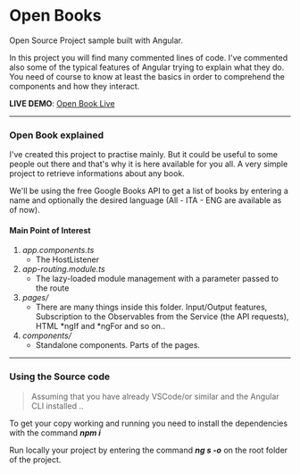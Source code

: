 # Open Books

Open Source Project sample built with Angular.

In this project you will find many commented lines of code. I've commented also some of the typical features of Angular trying to explain what they do. You need of course to know at least the basics in order to comprehend the components and how they interact.

**LIVE DEMO**: [Open Book Live](https://openbook-5b313.web.app/)

<hr>

### Open Book explained

I've created this project to practise mainly. But it could be useful to some people out there and that's why it is here available for you all.
A very simple project to retrieve informations about any book.

We'll be using the free Google Books API to get a list of books by entering a name and optionally the desired language (All - ITA - ENG are available as of now).

#### Main Point of Interest

1. _app.components.ts_
   - The HostListener
2. _app-routing.module.ts_
   - The lazy-loaded module management with a parameter passed to the route
3. _pages/_
   - There are many things inside this folder. Input/Output features, Subscription to the Observables from the Service (the API requests), HTML *ngIf and *ngFor and so on..
4. _components/_
   - Standalone components. Parts of the pages.

<hr>

### Using the Source code

> Assuming that you have already VSCode/or similar and the Angular CLI installed ..

To get your copy working and running you need to install the dependencies with the command **_npm i_**

Run locally your project by entering the command **_ng s -o_** on the root folder of the project.
